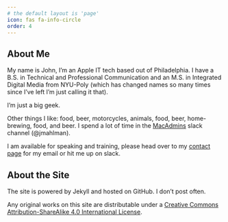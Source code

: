 ```yaml
---
# the default layout is 'page'
icon: fas fa-info-circle
order: 4
---
```


## About Me

My name is John, I’m an Apple IT tech based out of Philadelphia. I have a B.S. in Technical and Professional Communication and an M.S. in Integrated Digital Media from NYU-Poly (which has changed names so many times since I’ve left I’m just calling it that).

I’m just a big geek.

Other things I like: food, beer, motorcycles, animals, food, beer, home-brewing, food, and beer. I spend a lot of time in the [MacAdmins](http://macadmins.org) slack channel (@jmahlman).

I am available for speaking and training, please head over to my [contact page](/contact) for my email or hit me up on slack.

## About the Site

The site is powered by Jekyll and hosted on GitHub. I don’t post often.

Any original works on this site are distributable under a [Creative Commons Attribution-ShareAlike 4.0 International License](https://creativecommons.org/licenses/by-sa/4.0/).

